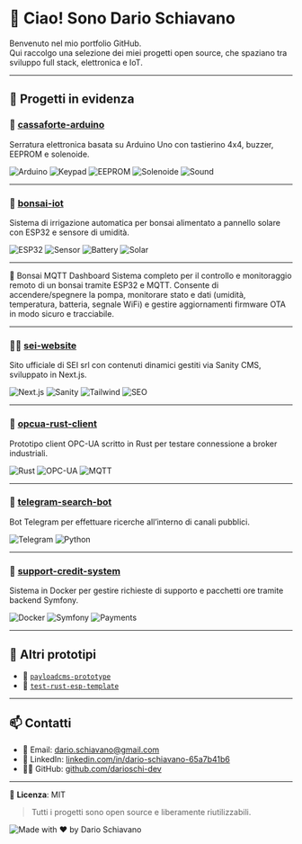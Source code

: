 # 👋 Ciao! Sono Dario Schiavano

Benvenuto nel mio portfolio GitHub.  
Qui raccolgo una selezione dei miei progetti open source, che spaziano tra sviluppo full stack, elettronica e IoT.

---

## 🧰 Progetti in evidenza

### 🔐 [cassaforte-arduino](https://github.com/darioschi-dev/cassaforte-arduino)
Serratura elettronica basata su Arduino Uno con tastierino 4x4, buzzer, EEPROM e solenoide.

![Arduino](https://img.shields.io/badge/board-arduino-blue)
![Keypad](https://img.shields.io/badge/input-keypad-9cf)
![EEPROM](https://img.shields.io/badge/storage-eeprom-orange)
![Solenoide](https://img.shields.io/badge/lock-solenoid-success)
![Sound](https://img.shields.io/badge/sound-buzzer-lightgrey)

---

### 🌱 [bonsai-iot](https://github.com/darioschi-dev/bonsai-iot)
Sistema di irrigazione automatica per bonsai alimentato a pannello solare con ESP32 e sensore di umidità.

![ESP32](https://img.shields.io/badge/mcu-esp32-blue)
![Sensor](https://img.shields.io/badge/sensor-soil--moisture-green)
![Battery](https://img.shields.io/badge/power-li--ion-yellow)
![Solar](https://img.shields.io/badge/energy-solar-brightgreen)

---

🌿 Bonsai MQTT Dashboard
Sistema completo per il controllo e monitoraggio remoto di un bonsai tramite ESP32 e MQTT.
Consente di accendere/spegnere la pompa, monitorare stato e dati (umidità, temperatura, batteria, segnale WiFi) e gestire aggiornamenti firmware OTA in modo sicuro e tracciabile.

---

### 🧑‍💼 [sei-website](https://github.com/darioschi-dev/sei-website)
Sito ufficiale di SEI srl con contenuti dinamici gestiti via Sanity CMS, sviluppato in Next.js.

![Next.js](https://img.shields.io/badge/framework-next.js-black)
![Sanity](https://img.shields.io/badge/cms-sanity-f03)
![Tailwind](https://img.shields.io/badge/ui-tailwindcss-38bdf8)
![SEO](https://img.shields.io/badge/seo-optimized-success)

---

### 📡 [opcua-rust-client](https://github.com/darioschi-dev/opcua-rust-client)
Prototipo client OPC-UA scritto in Rust per testare connessione a broker industriali.

![Rust](https://img.shields.io/badge/lang-rust-orange)
![OPC-UA](https://img.shields.io/badge/protocol-opcua-blueviolet)
![MQTT](https://img.shields.io/badge/broker-mqtt-yellow)

---

### 🤖 [telegram-search-bot](https://github.com/darioschi-dev/telegram-search-bot)
Bot Telegram per effettuare ricerche all’interno di canali pubblici.

![Telegram](https://img.shields.io/badge/platform-telegram-0088cc)
![Python](https://img.shields.io/badge/lang-python-blue)

---

### 💬 [support-credit-system](https://github.com/darioschi-dev/support-credit-system)
Sistema in Docker per gestire richieste di supporto e pacchetti ore tramite backend Symfony.

![Docker](https://img.shields.io/badge/env-docker-blue)
![Symfony](https://img.shields.io/badge/backend-symfony-black)
![Payments](https://img.shields.io/badge/payments-paypal--satispay-red)

---

## 🧪 Altri prototipi

- 🧰 [`payloadcms-prototype`](https://github.com/darioschi-dev/payloadcms-prototype)
- 🧪 [`test-rust-esp-template`](https://github.com/darioschi-dev/test-rust-esp-template)

---

## 📫 Contatti

- 📧 Email: [dario.schiavano@gmail.com](mailto:dario.schiavano@gmail.com)
- 💼 LinkedIn: [linkedin.com/in/dario-schiavano-65a7b41b6](https://www.linkedin.com/in/dario-schiavano-65a7b41b6/)
- 🧑‍💻 GitHub: [github.com/darioschi-dev](https://github.com/darioschi-dev)

---

🪪 **Licenza**: MIT  
> Tutti i progetti sono open source e liberamente riutilizzabili.

![Made with ❤️ by Dario Schiavano](https://img.shields.io/badge/Made%20with-%E2%9D%A4%EF%B8%8F%20by%20Dario%20Schiavano-blue)

<!-- Forza aggiornamento -->
